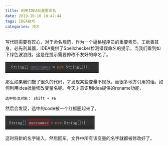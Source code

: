 ```yaml
---
title: 利用IDEA批量重命名
date: 2019-10-10 10:47:44
tags: IDEA技巧
categories: 技术
---
```


写代码需要有匠心，对于命名规范，作为一个逼格程序员的重要素质。工欲善其身，必先利其器，IDEA提供了Spellchecker检测错误命名的提示，当我们看到如下绿色波浪线，这是在提示需要修改不友好的命名了。

![绿色波浪线](/images/cleancode.png)

那么如果我们敲了很久的代码，才发现某些变量不规范，而很多地方引用的话。如何利用idea批量修改变量名呢。今天才意识到idea提供的rename功能，

```
选中修改对象： shift + F6
```

然后会发现，选中的code被一个红框圈起来了，

![红框圈](/images/cleancode2.png)

这时将新的名字输入，然后回车，文件中所有该变量的名字就都被修改好了。